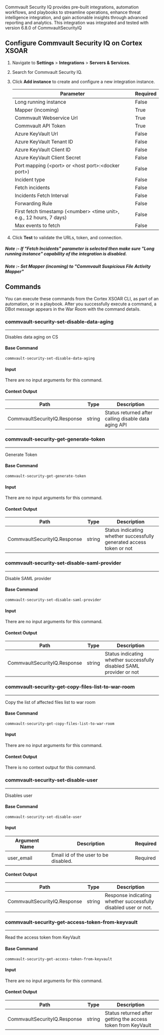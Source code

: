  Commvault Security IQ provides pre-built integrations, automation workflows, and playbooks to streamline operations, enhance threat intelligence integration, and gain actionable insights through advanced reporting and analytics.This integration was integrated and tested with version 6.8.0 of CommvaultSecurityIQ## Configure Commvault Security IQ on Cortex XSOAR1. Navigate to **Settings** > **Integrations** > **Servers & Services**.2. Search for Commvault Security IQ.3. Click **Add instance** to create and configure a new integration instance.   | **Parameter**| **Required**|   | ---| ---|   | Long running instance| False|   | Mapper (incoming)| True|   | Commvault Webservice Url| True|   | Commvault API Token| True|   | Azure KeyVault Url| False|   | Azure KeyVault Tenant ID| False|   | Azure KeyVault Client ID| False|   | Azure KeyVault Client Secret| False|   | Port mapping (&lt;port&gt; or &lt;host port&gt;:&lt;docker port&gt;)| False|   | Incident type| False|   | Fetch incidents| False|   | Incidents Fetch Interval| False|   | Forwarding Rule| False|   | First fetch timestamp (&lt;number&gt; &lt;time unit&gt;, e.g., 12 hours, 7 days)| False|   | Max events to fetch| False|4. Click **Test** to validate the URLs, token, and connection.##### Note :- If "Fetch Incidents" parameter is selected then make sure "Long running instance" capability of the integration is disabled.##### Note :- Set Mapper (incoming) to "Commvault Suspicious File Activity Mapper"## CommandsYou can execute these commands from the Cortex XSOAR CLI, as part of an automation, or in a playbook.After you successfully execute a command, a DBot message appears in the War Room with the command details.### commvault-security-set-disable-data-aging***Disables data aging on CS#### Base Command`commvault-security-set-disable-data-aging`#### InputThere are no input arguments for this command.#### Context Output| **Path** | **Type** | **Description** || --- | --- | --- || CommvaultSecurityIQ.Response | string | Status returned after calling disable data aging API | ### commvault-security-get-generate-token***Generate Token#### Base Command`commvault-security-get-generate-token`#### InputThere are no input arguments for this command.#### Context Output| **Path** | **Type** | **Description** || --- | --- | --- || CommvaultSecurityIQ.Response | string | Status indicating whether successfully generated access token or not | ### commvault-security-set-disable-saml-provider***Disable SAML provider#### Base Command`commvault-security-set-disable-saml-provider`#### InputThere are no input arguments for this command.#### Context Output| **Path** | **Type** | **Description** || --- | --- | --- || CommvaultSecurityIQ.Response | string | Status indicating whether successfully disabled SAML provider or not | ### commvault-security-get-copy-files-list-to-war-room***Copy the list of affected files list to war room#### Base Command`commvault-security-get-copy-files-list-to-war-room`#### InputThere are no input arguments for this command.#### Context OutputThere is no context output for this command.### commvault-security-set-disable-user***Disables user#### Base Command`commvault-security-set-disable-user`#### Input| **Argument Name** | **Description** | **Required** || --- | --- | --- || user_email | Email id of the user to be disabled. | Required | #### Context Output| **Path** | **Type** | **Description** || --- | --- | --- || CommvaultSecurityIQ.Response | string | Response indicating whether successfully disabled user or not. | ### commvault-security-get-access-token-from-keyvault***Read the access token from KeyVault#### Base Command`commvault-security-get-access-token-from-keyvault`#### InputThere are no input arguments for this command.#### Context Output| **Path** | **Type** | **Description** || --- | --- | --- || CommvaultSecurityIQ.Response | string | Status returned after getting the access token from KeyVault | 